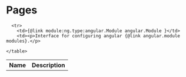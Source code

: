 
<h1>Pages</h1>



<div class="component-breakdown">
  <div>
    <table class="definition-table">
      <tr>
        <th>Name</th>
        <th>Description</th>
      </tr>
      
      <tr>
        <td>{@link module:ng.type:angular.Module angular.Module }</td>
        <td><p>Interface for configuring angular {@link angular.module modules}.</p>
</td>
      </tr>
      
    </table>
  </div>
</div>

